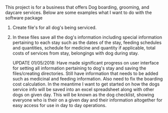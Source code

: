 This project is for a business that offers Dog boarding, grooming, and daycare services. 
Below are some examples what I want to do with the software package  
1. Create file's for all dog's being serviced. 
2. In these files save all the dog's information including special information pertaining to each stay such as the dates of the stay, feeding schedules and quantities, schedule for medicine and quantity if applicable, total costs of services from stay, belongings with dog during stay. 
    
    UPDATE 01/05/2018: Have made significant progress on user interface for setting all information pertaining to dog's stay and saving the files/creating directories. Still have information that needs to be added such as medicinal and feeding information. Also need to fix the boarding cost calculation. In the meantime I want to get started on how the dogs service info will be saved into an excel spreadsheet along with other dogs on given day. This will be known as the dog checklist, showing everyone who is their on a given day and their information altogether for easy access for use in day to day operations. 
          
    
    
